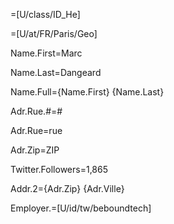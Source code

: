 =[U/class/ID_He]

=[U/at/FR/Paris/Geo]

Name.First=Marc

Name.Last=Dangeard

Name.Full={Name.First} {Name.Last}

Adr.Rue.#=#

Adr.Rue=rue

Adr.Zip=ZIP

Twitter.Followers=1,865

Addr.2={Adr.Zip} {Adr.Ville}

Employer.=[U/id/tw/beboundtech]